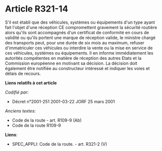# Article R321-14

S'il est établi que des véhicules, systèmes ou équipements d'un type ayant fait l'objet d'une réception CE compromettent
gravement la sécurité routière alors qu'ils sont accompagnés d'un certificat de conformité en cours de validité ou qu'ils
portent une marque de réception valide, le ministre chargé des transports peut, pour une durée de six mois au maximum,
refuser d'immatriculer ces véhicules ou interdire la vente ou la mise en service de ces véhicules, systèmes ou équipements.
Il en informe immédiatement les autorités compétentes en matière de réception des autres Etats et la Commission européenne en
motivant sa décision. La décision doit également être notifiée au constructeur intéressé et indiquer les voies et délais de
recours.

**Liens relatifs à cet article**

_Codifié par_:

  - Décret n°2001-251 2001-03-22 JORF 25 mars 2001

_Anciens textes_:

  - Code de la route - art. R109-9 (Ab)
  - Code de la route R109-9

**Liens**:

  - SPEC_APPLI: Code de la route. - art. R321-2 (V)
